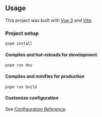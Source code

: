 ## Usage

This project was built with [Vue 3](https://v3.vuejs.org/) and [Vite](https://vitejs.dev/).

### Project setup

```
pnpm install
```

#### Compiles and hot-reloads for development

```
pnpm run dev
```

#### Compiles and minifies for production

```
pnpm run build
```

#### Customize configuration

See [Configuration Reference](https://vitejs.dev/guide/).
